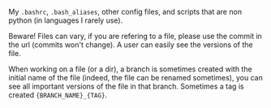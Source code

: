 My `.bashrc`, `.bash_aliases`, other config files,
and scripts that are non python (in languages I rarely use).

Beware! Files can vary, if you are refering to a file, please use the commit in the url (commits won't change).
A user can easily see the versions of the file.

When working on a file (or a dir), a branch is sometimes created with the initial name of the file (indeed, the file can be renamed sometimes), you can see all important versions of the file in that branch.
Sometimes a tag is created `{BRANCH_NAME}_{TAG}`.

